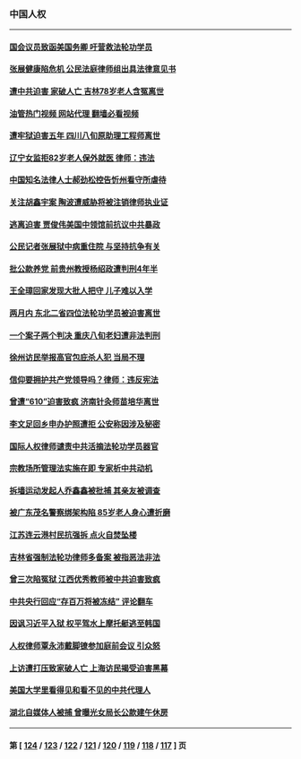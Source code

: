 ### 中国人权
---
#### [国会议员致函美国务卿 吁营救法轮功学员](../../pages/ncid278/n14068427.md?09071645) 
#### [张展健康陷危机 公民法庭律师组出具法律意见书](../../pages/ncid278/n14068363.md?09071645) 
#### [遭中共迫害 家破人亡 吉林78岁老人含冤离世](../../pages/ncid278/n14066833.md?09071645) 
#### [油管热门视频 网站代理 翻墙必看视频](http://138.2.39.72:81/youtube.html?epic-marker?09071645)
#### [遭牢狱迫害五年 四川八旬原助理工程师离世](../../pages/ncid278/n14066297.md?09071645) 
#### [辽宁女监拒82岁老人保外就医 律师：违法](../../pages/ncid278/n14065881.md?09071645) 
#### [中国知名法律人士郝劲松控告忻州看守所虐待](../../pages/ncid278/n14065877.md?09071645) 
#### [关注胡鑫宇案 陶波遭威胁将被注销律师执业证](../../pages/ncid278/n14065596.md?09071645) 
#### [逃离迫害 贾俊伟美国中领馆前抗议中共暴政](../../pages/ncid278/n14065504.md?09071645) 
#### [公民记者张展狱中病重住院 与坚持抗争有关](../../pages/ncid278/n14065221.md?09071645) 
#### [批公款养党 前贵州教授杨绍政遭判刑4年半](../../pages/ncid278/n14064553.md?09071645) 
#### [王全璋回家发现大批人把守 儿子难以入学](../../pages/ncid278/n14064364.md?09071645) 
#### [两月内 东北二省四位法轮功学员被迫害离世](../../pages/ncid278/n14063270.md?09071645) 
#### [一个案子两个判决 重庆八旬老妇遭非法判刑](../../pages/ncid278/n14063531.md?09071645) 
#### [徐州访民举报高官包庇杀人犯 当局不理](../../pages/ncid278/n14062521.md?09071645) 
#### [信仰要拥护共产党领导吗？律师：违反宪法](../../pages/ncid278/n14061325.md?09071645) 
#### [曾遭“610”迫害致疯 济南针灸师苗培华离世](../../pages/ncid278/n14060519.md?09071645) 
#### [李文足回乡申办护照遭拒 公安称因涉及秘密](../../pages/ncid278/n14061423.md?09071645) 
#### [国际人权律师谴责中共活摘法轮功学员器官](../../pages/ncid278/n14061274.md?09071645) 
#### [宗教场所管理法实施在即 专家析中共动机](../../pages/ncid278/n14061242.md?09071645) 
#### [拆墙运动发起人乔鑫鑫被批捕 其亲友被调查](../../pages/ncid278/n14060803.md?09071645) 
#### [被广东茂名警察绑架构陷 85岁老人身心遭折磨](../../pages/ncid278/n14059718.md?09071645) 
#### [江苏连云港村民抗强拆 点火自焚坠楼](../../pages/ncid278/n14060228.md?09071645) 
#### [吉林省强制法轮功律师多备案 被指恶法非法](../../pages/ncid278/n14059091.md?09071645) 
#### [曾三次陷冤狱 江西优秀教师被中共迫害致疯](../../pages/ncid278/n14058953.md?09071645) 
#### [中共央行回应“存百万将被冻结” 评论翻车](../../pages/ncid278/n14059559.md?09071645) 
#### [因讽习近平入狱 权平驾水上摩托艇逃至韩国](../../pages/ncid278/n14058950.md?09071645) 
#### [人权律师覃永沛戴脚镣参加庭前会议 引众怒](../../pages/ncid278/n14059122.md?09071645) 
#### [上访遭打压致家破人亡 上海访民揭受迫害黑幕](../../pages/ncid278/n14058704.md?09071645) 
#### [美国大学里看得见和看不见的中共代理人](../../pages/ncid278/n14058369.md?09071645) 
#### [湖北自媒体人被捕 曾曝光女局长公款建午休房](../../pages/ncid278/n14057972.md?09071645) 

---
#### 第 [ [124](./124.md?09071645) / [123](./123.md?09071645) / [122](./122.md?09071645) / [121](./121.md?09071645) / [120](./120.md?09071645) / [119](./119.md?09071645) / [118](./118.md?09071645) / [117](./117.md?09071645) ] 页
